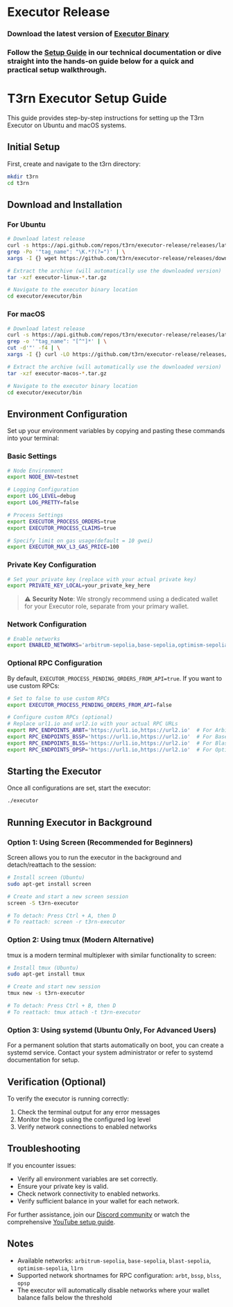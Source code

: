 # Executor Release

### Download the latest version of [Executor Binary](https://github.com/t3rn/executor-release/releases/)

### Follow the [Setup Guide](https://docs.t3rn.io/executor/become-an-executor/binary-setup) in our technical documentation or dive straight into the hands-on guide below for a quick and practical setup walkthrough.


# T3rn Executor Setup Guide

This guide provides step-by-step instructions for setting up the T3rn Executor on Ubuntu and macOS systems.

## Initial Setup

First, create and navigate to the t3rn directory:

```bash
mkdir t3rn
cd t3rn
```

## Download and Installation

### For Ubuntu
```bash
# Download latest release
curl -s https://api.github.com/repos/t3rn/executor-release/releases/latest | \
grep -Po '"tag_name": "\K.*?(?=")' | \
xargs -I {} wget https://github.com/t3rn/executor-release/releases/download/{}/executor-linux-{}.tar.gz

# Extract the archive (will automatically use the downloaded version)
tar -xzf executor-linux-*.tar.gz

# Navigate to the executor binary location
cd executor/executor/bin
```

### For macOS
```bash
# Download latest release
curl -s https://api.github.com/repos/t3rn/executor-release/releases/latest | \
grep -o '"tag_name": "[^"]*' | \
cut -d'"' -f4 | \
xargs -I {} curl -LO https://github.com/t3rn/executor-release/releases/download/{}/executor-macos-{}.tar.gz

# Extract the archive (will automatically use the downloaded version)
tar -xzf executor-macos-*.tar.gz

# Navigate to the executor binary location
cd executor/executor/bin
```

## Environment Configuration

Set up your environment variables by copying and pasting these commands into your terminal:

### Basic Settings
```bash
# Node Environment
export NODE_ENV=testnet

# Logging Configuration
export LOG_LEVEL=debug
export LOG_PRETTY=false

# Process Settings
export EXECUTOR_PROCESS_ORDERS=true
export EXECUTOR_PROCESS_CLAIMS=true

# Specify limit on gas usage(default = 10 gwei)
export EXECUTOR_MAX_L3_GAS_PRICE=100
```

### Private Key Configuration
```bash
# Set your private key (replace with your actual private key)
export PRIVATE_KEY_LOCAL=your_private_key_here
```

> ⚠️ **Security Note**: We strongly recommend using a dedicated wallet for your Executor role, separate from your primary wallet.

### Network Configuration
```bash
# Enable networks
export ENABLED_NETWORKS='arbitrum-sepolia,base-sepolia,optimism-sepolia,l1rn'
```

### Optional RPC Configuration
By default, `EXECUTOR_PROCESS_PENDING_ORDERS_FROM_API=true`. If you want to use custom RPCs:

```bash
# Set to false to use custom RPCs
export EXECUTOR_PROCESS_PENDING_ORDERS_FROM_API=false

# Configure custom RPCs (optional)
# Replace url1.io and url2.io with your actual RPC URLs
export RPC_ENDPOINTS_ARBT='https://url1.io,https://url2.io'  # For Arbitrum Sepolia
export RPC_ENDPOINTS_BSSP='https://url1.io,https://url2.io'  # For Base Sepolia
export RPC_ENDPOINTS_BLSS='https://url1.io,https://url2.io'  # For Blast Sepolia
export RPC_ENDPOINTS_OPSP='https://url1.io,https://url2.io'  # For Optimism Sepolia
```

## Starting the Executor

Once all configurations are set, start the executor:

```bash
./executor
```

## Running Executor in Background

### Option 1: Using Screen (Recommended for Beginners)
Screen allows you to run the executor in the background and detach/reattach to the session:

```bash
# Install screen (Ubuntu)
sudo apt-get install screen

# Create and start a new screen session
screen -S t3rn-executor

# To detach: Press Ctrl + A, then D
# To reattach: screen -r t3rn-executor
```

### Option 2: Using tmux (Modern Alternative)
tmux is a modern terminal multiplexer with similar functionality to screen:

```bash
# Install tmux (Ubuntu)
sudo apt-get install tmux

# Create and start new session
tmux new -s t3rn-executor

# To detach: Press Ctrl + B, then D
# To reattach: tmux attach -t t3rn-executor
```

### Option 3: Using systemd (Ubuntu Only, For Advanced Users)
For a permanent solution that starts automatically on boot, you can create a systemd service. Contact your system administrator or refer to systemd documentation for setup.


## Verification (Optional)

To verify the executor is running correctly:
1. Check the terminal output for any error messages
2. Monitor the logs using the configured log level
3. Verify network connections to enabled networks

## Troubleshooting

If you encounter issues:  
- Verify all environment variables are set correctly.  
- Ensure your private key is valid.  
- Check network connectivity to enabled networks.  
- Verify sufficient balance in your wallet for each network.  

For further assistance, join our [Discord community](https://discord.com/invite/S5kHFQTtp6) or watch the comprehensive [YouTube setup guide](https://youtu.be/KYFWwV6ZkLY).  


## Notes

- Available networks: `arbitrum-sepolia`, `base-sepolia`, `blast-sepolia`, `optimism-sepolia`, `l1rn`
- Supported network shortnames for RPC configuration: `arbt`, `bssp`, `blss`, `opsp`
- The executor will automatically disable networks where your wallet balance falls below the threshold
  
